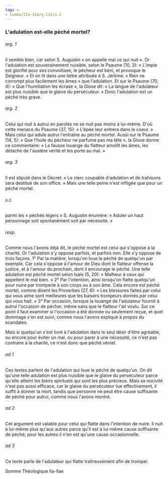 ```yaml
---
tags : 
- Summa/IIa-IIæ/q.115/a.2
---
```


### L'adulation est-elle péché mortel?

###### arg. 1
Il semble bien, car selon S. Augustin « on appelle mal ce qui nuit ». Or l'adulation est souverainement nuisible, selon le Psaume (10, 3): « L'impie est glorifié pour ses convoitises, le pécheur est béni, et provoque le Seigneur. » Et on lit dans une lettre attribuée à S. Jérôme: « Rien ne corrompt plus facilement les âmes » que l'adulation. Et sur le Psaume (70, 4): « Que l'humiliation les écrase », la Glose dit: « La langue de l'adulateur est plus nuisible que le glaive du persécuteur. » Donc l'adulation est un péché très grave. 

###### arg. 2
Celui qui nuit à autrui en paroles ne se nuit pas moins à lui-même. D'où cette menace du Psaume (37, 15): « L'épée leur entrera dans le coeur. » Mais celui qui adule autrui l'entraîne au péché mortel. Aussi sur le Psaume (14, 5): « Que l'huile du pécheur ne parfume pas ma tête », la Glose donne ce commentaire: « La fausse louange du flatteur amollit les âmes, les détache de l'austère vérité et les porte au mal. » 

###### arg. 3
Il est stipulé dans le Décret: « Le clerc coupable d'adulation et de trahisons sera destitué de son office. » Mais une telle peine n'est infligée que pour un péché mortel. 

###### s.c.
parmi les « péchés légers » S. Augustin énumère: « Aduler un haut personnage soit spontanément soit par nécessité. » 

###### resp.
Comme nous l'avons déjà dit, le péché mortel est celui qui s'oppose à la charité. Or l'adulation s'y oppose parfois, et parfois non. Elle s'y oppose de trois façons. 1° Par la matière, lorsqu'on loue le péché de quelqu'un par exemple. Car cela s'oppose à l'amour de Dieu dont le flatteur offense la justice, et à l'amour du prochain, dont il encourage le péché. Une telle adulation est péché mortel selon Isaïe (5, 20): « Malheur à ceux qui appellent le mal bien. » 2° Par l'intention, ainsi lorsqu'on flatte quelqu'un pour nuire par tromperie à son corps ou à son âme. Cela encore est péché mortel, comme disent les Proverbes (27, 6): « Les blessures faites par celui qui vous aime sont meilleures que les baisers trompeurs donnés par celui qui vous hait. » 3° Par occasion, lorsque la louange de l'adulateur fournit à autrui l'occasion de pécher, même sans que le flatteur l'ait voulu. Sur ce point il faut examiner si l'occasion a été donnée ou seulement reçue, et quel dommage s'en est suivi, comme nous l'avons expliqué à propos du scandales. 

Mais si quelqu'un s'est livré à l'adulation dans le seul désir d'être agréable, ou encore pour éviter un mal, ou pour parer à une nécessité, ce n'est pas contraire à la charité, ce n'est donc que péché véniel. 

###### ad 1
Ces textes parlent de l'adulation qui loue le péché de quelqu'un. On dit qu'une telle adulation est plus nuisible que le glaive du persécuteur parce qu'elle atteint les biens spirituels qui sont les plus précieux. Mais sa nocivité n'est pas aussi efficace, car le glaive du persécuteur tue effectivement, il suffit à donner la mort, tandis que personne ne peut être cause suffisante de péché pour autrui, comme nous l'avons montré. 

###### ad 2
Cet argument est valable pour celui qui flatte dans l'intention de nuire. Il nuit à lui-même plus qu'aux autres parce qu'il est à lui-même cause suffisante de péché; pour les autres il n'en est qu'une cause occasionnelle. 

###### ad 3
Ce texte parle de l'adulateur qui flatte traîtreusement afin de tromper. 

Somme Théologique IIa-IIae 

